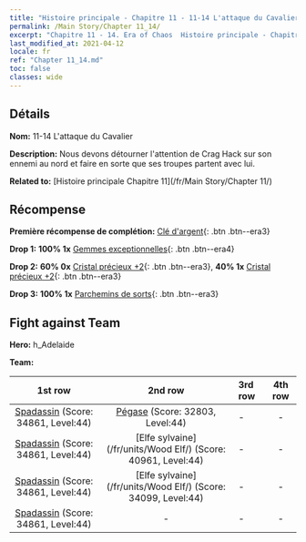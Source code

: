 ```yaml
---
title: "Histoire principale - Chapitre 11 - 11-14 L'attaque du Cavalier"
permalink: /Main Story/Chapter 11_14/
excerpt: "Chapitre 11 - 14. Era of Chaos  Histoire principale - Chapitre 11_14. 11-14 L'attaque du Cavalier"
last_modified_at: 2021-04-12
locale: fr
ref: "Chapter 11_14.md"
toc: false
classes: wide
---
```


## Détails

 **Nom:** 11-14 L'attaque du Cavalier

 **Description:** Nous devons détourner l'attention de Crag Hack sur son ennemi au nord et faire en sorte que ses troupes partent avec lui.

 **Related to:** [Histoire principale Chapitre 11](/fr/Main Story/Chapter 11/)

## Récompense

 **Première récompense de complétion:** [Clé d'argent](/fr/Items/con_693/){: .btn .btn--era3}

 **Drop 1:** **100% 1x** [Gemmes exceptionnelles](/fr/Items/mat_37/){: .btn .btn--era4}

 **Drop 2:** **60% 0x** [Cristal précieux +2](/fr/Items/mat_31/){: .btn .btn--era3}, **40% 1x** [Cristal précieux +2](/fr/Items/mat_31/){: .btn .btn--era3}

 **Drop 3:** **100% 1x** [Parchemins de sorts](/fr/Items/con_694/){: .btn .btn--era3}


## Fight against Team
 **Hero:** h_Adelaide

 **Team:**


  | 1st row | 2nd row | 3rd row | 4th row |
  |:----:|:----:|:----|:----:|
  | [Spadassin](/fr/units/Swordsman/) (Score: 34861, Level:44)  | [Pégase](/fr/units/Pegasus/) (Score: 32803, Level:44)  | - | - |
  | [Spadassin](/fr/units/Swordsman/) (Score: 34861, Level:44)  | [Elfe sylvaine](/fr/units/Wood Elf/) (Score: 40961, Level:44)  | - | - |
  | [Spadassin](/fr/units/Swordsman/) (Score: 34861, Level:44)  | [Elfe sylvaine](/fr/units/Wood Elf/) (Score: 34099, Level:44)  | - | - |
  | [Spadassin](/fr/units/Swordsman/) (Score: 34861, Level:44)  | - | - | - |


